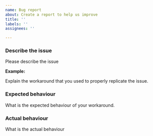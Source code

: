 ```yaml
---
name: Bug report
about: Create a report to help us improve
title: ''
labels: ''
assignees: ''

---
```


### Describe the issue
Please describe the issue

**Example:**

Explain the workaround that you used to properly replicate the issue.

### Expected behaviour

What is the expected behaviour of your workaround.

### Actual behaviour

What is the actual behaviour
